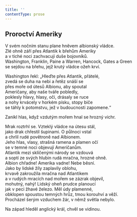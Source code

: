 ```yaml
---
title: ''
contentType: prose
---
```


## Proroctví Ameriky

V svém nočním stanu plane hněvem albionský vládce.  
Zlé ohně září přes Atlantik k břehům Ameriky  
a v tiché noci zachvacují duše bojovníků.  
Washington, Franklin, Paine a Warren, Hancock, Gates a Green  
se sejdou na břehu, jejž krutý vládce ožeh krví.

Washington řekl: „Hleďte přes Atlantik, přátelé,  
zvedá se duha na nebi a řetěz snáší se  
přes moře od útesů Albionu, aby spoutal  
Američany, aby naše tváře pobledly,  
poklesly hlavy, hlasy, oči, drásaly se ruce  
a nohy krvácely v horkém písku, stopy biče  
se táhly k potomstvu, jež v budoucnosti zapomene.“

Zanikl hlas, když vzdutým mořem hnal se hrozný vichr.

Mrak roztrhl se. Vzteklý vládce na útesu stál,  
jako drak chřestil šupinami. O půlnoci vstal  
a chrlil rudé povětroně nad Albionem.  
Jeho hlas, vlasy, strašná ramena a plamen očí  
se v temné noci objevují Američanům.  
Atlantik mezi sklíčenými národy se vzdouvá  
a soptí ze svých hlubin rudá mračna, hrozné ohně.  
Albion chřadne! Amerika vadne! Nebe běsní.  
Jako by lidské žíly zaplavily oblohu,  
krvavě zakroužila mračna nad Atlantikem  
a v rudých mracích nad mořem se zázrak objevil,  
mohutný, nahý! Lidský oheň prudce planoucí  
jak v peci žhavé železo. Měl údy plamenné,  
obklopen spoustou temných hrůz, tmou korouhví a věží.  
Procházel šerým vzduchem žár, v němž světla nebylo.

Na západ hleděl anglický král, chvěl se vidinou.
